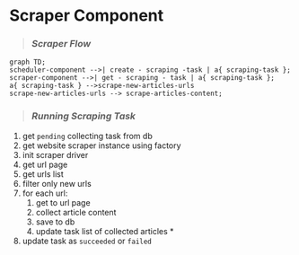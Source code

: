 # Scraper Component

> ### <i>Scraper Flow</i>

```mermaid
graph TD;
scheduler-component -->| create - scraping -task | a{ scraping-task };
scraper-component -->| get - scraping - task | a{ scraping-task };
a{ scraping-task } -->scrape-new-articles-urls
scrape-new-articles-urls --> scrape-articles-content;
```

> ### <i>Running Scraping Task</i>

1. get `pending` collecting task from db
2. get website scraper instance using factory
3. init scraper driver
4. get url page
5. get urls list
6. filter only new urls
7. for each url:
    1. get to url page
    2. collect article content
    3. save to db
    4. update task list of collected articles *
8. update task as `succeeded` or `failed`